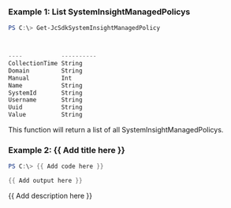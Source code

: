 ### Example 1: List SystemInsightManagedPolicys
```powershell
PS C:\> Get-JcSdkSystemInsightManagedPolicy



----           ----------
CollectionTime String
Domain         String
Manual         Int
Name           String
SystemId       String
Username       String
Uuid           String
Value          String


```

This function will return a list of all SystemInsightManagedPolicys.

### Example 2: {{ Add title here }}
```powershell
PS C:\> {{ Add code here }}

{{ Add output here }}
```

{{ Add description here }}


